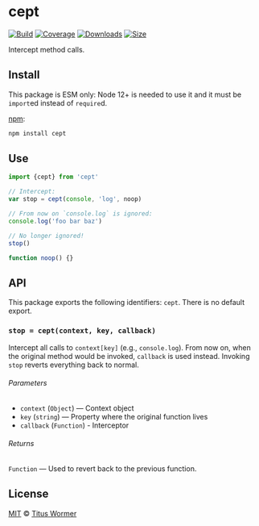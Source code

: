 # cept

[![Build][build-badge]][build]
[![Coverage][coverage-badge]][coverage]
[![Downloads][downloads-badge]][downloads]
[![Size][size-badge]][size]

Intercept method calls.

## Install

This package is ESM only: Node 12+ is needed to use it and it must be `import`ed
instead of `require`d.

[npm][]:

```sh
npm install cept
```

## Use

```js
import {cept} from 'cept'

// Intercept:
var stop = cept(console, 'log', noop)

// From now on `console.log` is ignored:
console.log('foo bar baz')

// No longer ignored!
stop()

function noop() {}
```

## API

This package exports the following identifiers: `cept`.
There is no default export.

### `stop = cept(context, key, callback)`

Intercept all calls to `context[key]` (e.g., `console.log`).
From now on, when the original method would be invoked, `callback` is used
instead.
Invoking `stop` reverts everything back to normal.

###### Parameters

*   `context` (`Object`) — Context object
*   `key` (`string`) — Property where the original function lives
*   `callback` (`Function`) - Interceptor

###### Returns

`Function` — Used to revert back to the previous function.

## License

[MIT][license] © [Titus Wormer][author]

<!-- Definitions -->

[build-badge]: https://github.com/wooorm/cept/workflows/main/badge.svg

[build]: https://github.com/wooorm/cept/actions

[coverage-badge]: https://img.shields.io/codecov/c/github/wooorm/cept.svg

[coverage]: https://codecov.io/github/wooorm/cept

[downloads-badge]: https://img.shields.io/npm/dm/cept.svg

[downloads]: https://www.npmjs.com/package/cept

[size-badge]: https://img.shields.io/bundlephobia/minzip/cept.svg

[size]: https://bundlephobia.com/result?p=cept

[npm]: https://docs.npmjs.com/cli/install

[license]: license

[author]: https://wooorm.com
